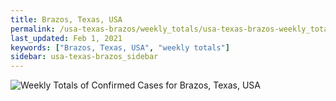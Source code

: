 ```yaml
---
title: Brazos, Texas, USA
permalink: /usa-texas-brazos/weekly_totals/usa-texas-brazos-weekly_totals.html
last_updated: Feb 1, 2021
keywords: ["Brazos, Texas, USA", "weekly totals"]
sidebar: usa-texas-brazos_sidebar
---
```


![Weekly Totals of Confirmed Cases for Brazos, Texas, USA](/covid_tracker/images/graphs/usa-texas-brazos-weekly_totals_graph.png)
